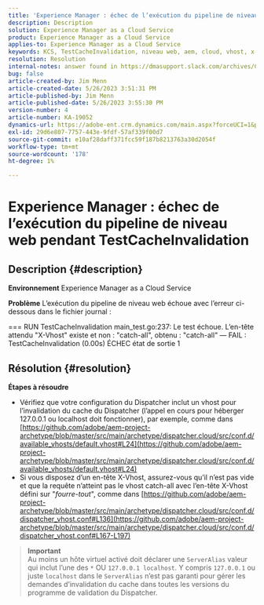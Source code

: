 ```yaml
---
title: 'Experience Manager : échec de l’exécution du pipeline de niveau web pendant TestCacheInvalidation'
description: Description
solution: Experience Manager as a Cloud Service
product: Experience Manager as a Cloud Service
applies-to: Experience Manager as a Cloud Service
keywords: KCS, TestCacheInvalidation, niveau web, aem, cloud, vhost, x-vhost, dépannage, Experience Manager, échec de l’exécution du pipeline, échec
resolution: Resolution
internal-notes: answer found in https://dmasupport.slack.com/archives/C013SBSHPKK/p1645102872540889?thread_ts=1645102277.855389&cid=C013SBSHPKK
bug: false
article-created-by: Jim Menn
article-created-date: 5/26/2023 3:51:31 PM
article-published-by: Jim Menn
article-published-date: 5/26/2023 3:55:30 PM
version-number: 4
article-number: KA-19052
dynamics-url: https://adobe-ent.crm.dynamics.com/main.aspx?forceUCI=1&pagetype=entityrecord&etn=knowledgearticle&id=7a6df82b-ddfb-ed11-8849-6045bd006e5a
exl-id: 29d6e807-7757-443e-9fdf-57af339f00d7
source-git-commit: e10af28daff371fcc59f187b8213763a30d2054f
workflow-type: tm+mt
source-wordcount: '178'
ht-degree: 1%

---
```


# Experience Manager : échec de l’exécution du pipeline de niveau web pendant TestCacheInvalidation

## Description {#description}


<b>Environnement</b>
Experience Manager as a Cloud Service

<b>Problème</b>
L’exécution du pipeline de niveau web échoue avec l’erreur ci-dessous dans le fichier journal :

=== RUN TestCacheInvalidation main_test.go:237: Le test échoue. L’en-tête attendu &quot;X-Vhost&quot; existe et non : &quot;catch-all&quot;, obtenu : &quot;catch-all&quot; — FAIL : TestCacheInvalidation (0.00s) ÉCHEC état de sortie 1


## Résolution {#resolution}

<b>Étapes à résoudre</b>

- Vérifiez que votre configuration du Dispatcher inclut un vhost pour l’invalidation du cache du Dispatcher (l’appel en cours pour héberger 127.0.0.1 ou localhost doit fonctionner), par exemple, comme dans [https://github.com/adobe/aem-project-archetype/blob/master/src/main/archetype/dispatcher.cloud/src/conf.d/available_vhosts/default.vhost#L24](https://github.com/adobe/aem-project-archetype/blob/master/src/main/archetype/dispatcher.cloud/src/conf.d/available_vhosts/default.vhost#L24)
- Si vous disposez d’un en-tête X-Vhost, assurez-vous qu’il n’est pas vide et que la requête n’atteint pas le vhost catch-all avec l’en-tête X-Vhost défini sur &quot;*fourre-tout*&quot;, comme dans [https://github.com/adobe/aem-project-archetype/blob/master/src/main/archetype/dispatcher.cloud/src/conf.d/dispatcher_vhost.conf#L136](https://github.com/adobe/aem-project-archetype/blob/master/src/main/archetype/dispatcher.cloud/src/conf.d/dispatcher_vhost.conf#L167-L197)

> **Important**\
> Au moins un hôte virtuel activé doit déclarer une `ServerAlias` valeur qui inclut l’une des `*` OU `127.0.0.1 localhost`. Y compris `127.0.0.1` ou juste `localhost` dans le `ServerAlias` n’est pas garanti pour gérer les demandes d’invalidation du cache dans toutes les versions du programme de validation du Dispatcher.
